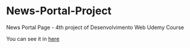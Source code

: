 # News-Portal-Project
News Portal Page - 4th project of Desenvolvimento Web Udemy Course

You can see it in [here](https://camilavcoutinho.github.io/News-Portal-Project/)